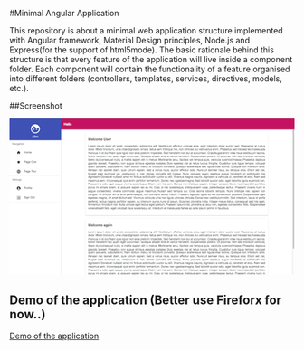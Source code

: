 #Minimal Angular Application

This repository is about a minimal web application structure implemented with Angular framework, Material Design 
principles, Node.js and Express(for the support of html5mode). The basic rationale behind this 
structure is that every feature of the application will live inside a component folder. Each component will contain the 
functionality of a feature organised into different folders (controllers, templates, services, directives, models, 
etc.).

##Screenshot

![Demo App](https://raw.githubusercontent.com/alexator/angular_mock/master/src/assets/img/screenshot.png?raw=true)

## Demo of the application (Better use Fireforx for now..)

[Demo of the application](https://glacial-fortress-4551.herokuapp.com/ )